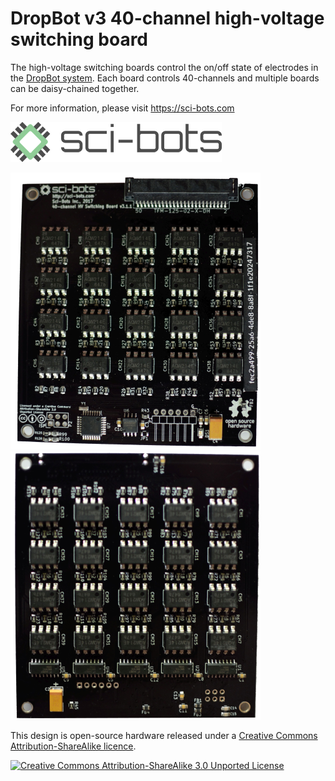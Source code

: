 # DropBot v3 40-channel high-voltage switching board

The high-voltage switching boards control the on/off state of electrodes in the [DropBot system][dropbot]. Each board controls 40-channels and multiple boards can be daisy-chained together.

For more information, please visit https://sci-bots.com

[![Sci-Bots logo](png/sci-bots-logo.png)][sci-bots]

[![front](png/front-small.png)](png/front.png)
[![back](png/back-small.png)](png/back.png)

This design is open-source hardware released under a [Creative Commons Attribution-ShareAlike licence][cc-by-sa].

[![Creative Commons Attribution-ShareAlike 3.0 Unported License](https://i.creativecommons.org/l/by-sa/3.0/88x31.png)][cc-by-sa]

[dropbot]: https://sci-bots.com/dropbot
[sci-bots]: https://sci-bots.com/
[cc-by-sa]: http://creativecommons.org/licenses/by-sa/3.0

